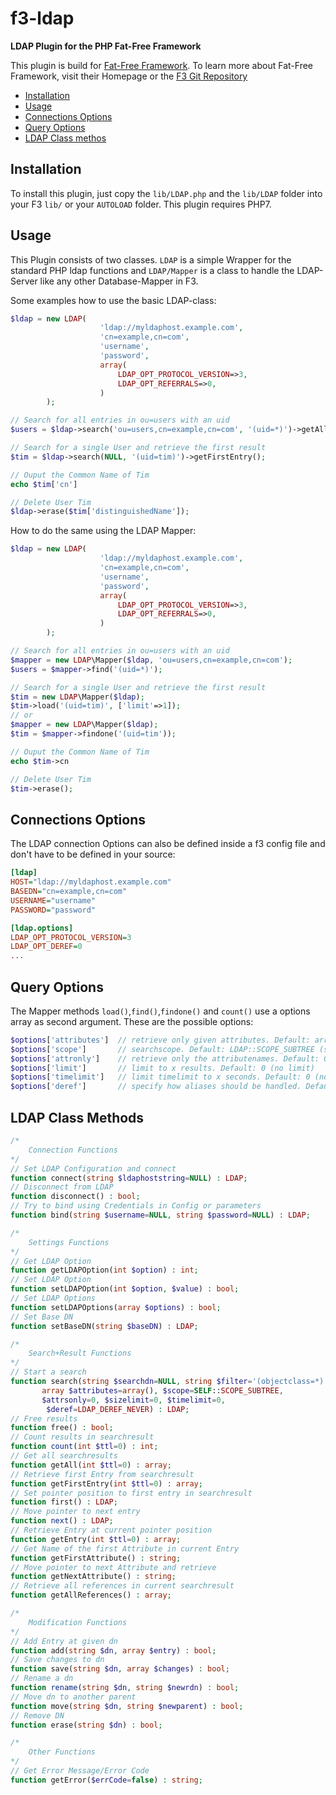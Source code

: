 # f3-ldap
**LDAP Plugin for the PHP Fat-Free Framework**

This plugin is build for [Fat-Free Framework](http://www.fatfreeframework.com/). To learn more about Fat-Free Framework, visit their Homepage or the [F3 Git Repository](http://github.com/bcosca/fatfree)

* [Installation](#installation)
* [Usage](#usage)
* [Connections Options](#connections-options)
* [Query Options](#query-options)
* [LDAP Class methos](#ldap-class-methods)

## Installation

To install this plugin, just copy the `lib/LDAP.php` and the `lib/LDAP` folder into your F3 `lib/` or your `AUTOLOAD` folder. This plugin requires PHP7.

## Usage

This Plugin consists of two classes. `LDAP` is a simple Wrapper for the standard PHP ldap functions and `LDAP/Mapper` is a class to handle the LDAP-Server like any other Database-Mapper in F3. 

Some examples how to use the basic LDAP-class:

```php
$ldap = new LDAP(
                    'ldap://myldaphost.example.com',
                    'cn=example,cn=com',
                    'username',
                    'password',
                    array(
                        LDAP_OPT_PROTOCOL_VERSION=>3,                          
                        LDAP_OPT_REFERRALS=>0,
                    )
        );

// Search for all entries in ou=users with an uid
$users = $ldap->search('ou=users,cn=example,cn=com', '(uid=*)')->getAll();

// Search for a single User and retrieve the first result
$tim = $ldap->search(NULL, '(uid=tim)')->getFirstEntry();

// Ouput the Common Name of Tim
echo $tim['cn']

// Delete User Tim
$ldap->erase($tim['distinguishedName']);
```

How to do the same using the LDAP Mapper:

```php
$ldap = new LDAP(
                    'ldap://myldaphost.example.com',
                    'cn=example,cn=com',
                    'username',
                    'password',
                    array(
                        LDAP_OPT_PROTOCOL_VERSION=>3,                          
                        LDAP_OPT_REFERRALS=>0,
                    )
        );

// Search for all entries in ou=users with an uid
$mapper = new LDAP\Mapper($ldap, 'ou=users,cn=example,cn=com');
$users = $mapper->find('(uid=*)');

// Search for a single User and retrieve the first result
$tim = new LDAP\Mapper($ldap);
$tim->load('(uid=tim)', ['limit'=>1]);
// or
$mapper = new LDAP\Mapper($ldap);
$tim = $mapper->findone('(uid=tim'));

// Ouput the Common Name of Tim
echo $tim->cn

// Delete User Tim
$tim->erase();
```

## Connections Options

The LDAP connection Options can also be defined inside a f3 config file and don't have to be defined in your source:

```ini
[ldap]
HOST="ldap://myldaphost.example.com"
BASEDN="cn=example,cn=com"
USERNAME="username"
PASSWORD="password"

[ldap.options]
LDAP_OPT_PROTOCOL_VERSION=3
LDAP_OPT_DEREF=0
...
```

## Query Options

The Mapper methods `load()`,`find()`,`findone()` and `count()` use a options array as second argument. These are the possible options:

```php
$options['attributes']  // retrieve only given attributes. Default: array() (all attributes)
$options['scope']       // searchscope. Default: LDAP::SCOPE_SUBTREE (subtree search)
$options['attronly']    // retrieve only the attributenames. Default: 0 (disabled)
$options['limit']       // limit to x results. Default: 0 (no limit)
$options['timelimit']   // limit timelimit to x seconds. Default: 0 (no limit)
$options['deref']       // specify how aliases should be handled. Default: LDAP_DEREF_NEVER (no dereferencing)
```

## LDAP Class Methods

```php
/*
    Connection Functions
*/
// Set LDAP Configuration and connect
function connect(string $ldaphoststring=NULL) : LDAP;
// Disconnect from LDAP 
function disconnect() : bool;
// Try to bind using Credentials in Config or parameters
function bind(string $username=NULL, string $password=NULL) : LDAP;

/*
    Settings Functions
*/
// Get LDAP Option
function getLDAPOption(int $option) : int;
// Set LDAP Option
function setLDAPOption(int $option, $value) : bool;
// Set LDAP Options
function setLDAPOptions(array $options) : bool;
// Set Base DN
function setBaseDN(string $baseDN) : LDAP;

/*
    Search+Result Functions
*/
// Start a search
function search(string $searchdn=NULL, string $filter='(objectclass=*)', 
       array $attributes=array(), $scope=SELF::SCOPE_SUBTREE, 
       $attrsonly=0, $sizelimit=0, $timelimit=0, 
        $deref=LDAP_DEREF_NEVER) : LDAP;
// Free results
function free() : bool;
// Count results in searchresult
function count(int $ttl=0) : int;
// Get all searchresults
function getAll(int $ttl=0) : array;
// Retrieve first Entry from searchresult
function getFirstEntry(int $ttl=0) : array;
// Set pointer position to first entry in searchresult
function first() : LDAP;
// Move pointer to next entry
function next() : LDAP;
// Retrieve Entry at current pointer position
function getEntry(int $ttl=0) : array;
// Get Name of the first Attribute in current Entry
function getFirstAttribute() : string;
// Move pointer to next Attribute and retrieve
function getNextAttribute() : string;
// Retrieve all references in current searchresult
function getAllReferences() : array;

/*
    Modification Functions
*/
// Add Entry at given dn
function add(string $dn, array $entry) : bool;
// Save changes to dn
function save(string $dn, array $changes) : bool;
// Rename a dn 
function rename(string $dn, string $newrdn) : bool;
// Move dn to another parent
function move(string $dn, string $newparent) : bool;
// Remove DN
function erase(string $dn) : bool;

/*
    Other Functions
*/
// Get Error Message/Error Code
function getError($errCode=false) : string;
```

